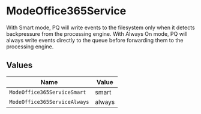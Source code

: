 # ModeOffice365Service

With Smart mode, PQ will write events to the filesystem only when it detects backpressure from the processing engine. With Always On mode, PQ will always write events directly to the queue before forwarding them to the processing engine.


## Values

| Name                         | Value                        |
| ---------------------------- | ---------------------------- |
| `ModeOffice365ServiceSmart`  | smart                        |
| `ModeOffice365ServiceAlways` | always                       |